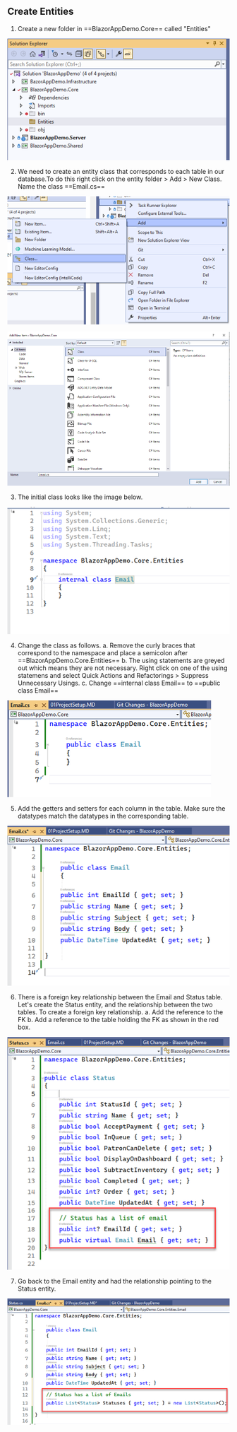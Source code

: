 ## Create Entities

1. Create a new folder in ==BlazorAppDemo.Core== called "Entities"

![Create Project](img/Entities/01Entities.png)

2. We need to create an entity class that corresponds to each 
table in our database.To do this right click on the entity folder > 
Add > New Class. Name the class ==Email.cs==

![Create Project](img/Entities/02CreateEntity.png)

![Create Project](img/Entities/03AddEntityClass.png)

3. The initial class looks like the image below. 

![Create Project](img/Entities/04EmptyClass.png)

4. Change the class as follows.
a. Remove the curly braces that correspond to the namespace and place
a semicolon after ==BlazorAppDemo.Core.Entities==
b. The using statements are greyed out which means they are not necessary. 
Right click on one of the using statemens and select 
Quick Actions and Refactorings > Suppress Unnecessary Usings.
c. Change ==internal class Email== to ==public class Email==

![Create Project](img/Entities/05BasicClassEdits.png)


5. Add the getters and setters for each column in the table. 
Make sure the datatypes match the datatypes in the corresponding
table.

![Create Project](img/Entities/06AddGetSet.png)

6. There is a foreign key relationship between the Email and Status
table. Let's create the Status entity, and the relationship
between the two tables. To create a foreign key relationship.
a. Add the reference to the FK
b. Add a reference to the table holding the FK as shown in the
red box.

![Create Project](img/Entities/07AddStatus.png)

7. Go back to the Email entity and had the relationship
pointing to the Status entity.

![Create Project](img/Entities/08AddEmailStatusRelationship.png)